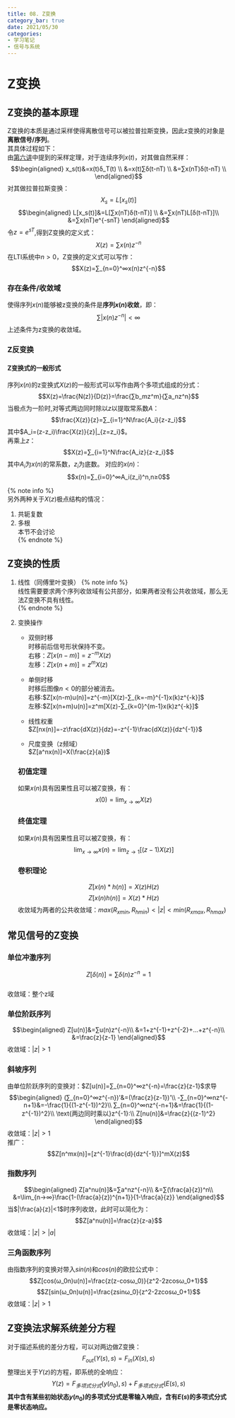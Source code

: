 ```yaml
---
title: 08. Z变换
category_bar: true
date: 2021/05/30
categories: 
- 学习笔记
- 信号与系统
---  
```

# Z变换
## Z变换的基本原理
Z变换的本质是通过采样使得离散信号可以被拉普拉斯变换，因此z变换的对象是**离散信号/序列**。  
其具体过程如下：  
由[第六讲](https://l61012345.top/2021/04/23/%E5%AD%A6%E4%B9%A0%E7%AC%94%E8%AE%B0/%E4%BF%A1%E5%8F%B7%E4%B8%8E%E7%B3%BB%E7%BB%9F/6.%20%E5%91%A8%E6%9C%9F%E4%BF%A1%E5%8F%B7%E7%9A%84%E5%82%85%E9%87%8C%E5%8F%B6%E5%8F%98%E6%8D%A2/)中提到的采样定理，对于连续序列$x(t)$，对其做自然采样：  
$$\begin{aligned}
    x_s(t)&=x(t)δ_T(t) \\
    &=x(t)∑δ(t-nT) \\
    &=∑x(nT)δ(t-nT) \\
\end{aligned}$$
对其做拉普拉斯变换：  
$$X_s=L[x_s(t)]$$
$$\begin{aligned}
    L[x_s(t)]&=L[∑x(nT)δ(t-nT)]  \\
    &=∑x(nT)L[δ(t-nT)]\\
    &=∑x(nT)e^{-snT}
\end{aligned}$$
令$z=e^{sT}$,得到Z变换的定义式： 
$$X(z)=∑x(n)z^{-n}$$
在LTI系统中$n>0$，Z变换的定义式可以写作：
$$X(z)=∑_{n=0}^∞x(n)z^{-n}$$

### 存在条件/收敛域
使得序列$x(n)$能够被z变换的条件是**序列$x(n)$收敛**，即：  
$$∑|x(n)z^{-n}|<∞$$
上述条件为z变换的收敛域。  

### Z反变换
#### Z变换式的一般形式
序列$x(n)$的z变换式$X(z)$的一般形式可以写作由两个多项式组成的分式：  
$$X(z)=\frac{N(z)}{D(z)}=\frac{∑b_mz^m}{∑a_nz^n}$$
当极点为一阶时,对等式两边同时除以$z$以提取常系数$A$：  
$$\frac{X(z)}{z}=∑_{i=1}^N\frac{A_i}{z-z_i}$$
其中$A_i=(z-z_i)\frac{X(z)}{z}|_{z=z_i}$。  
再乘上$z$：  
$$X(z)=∑_{i=1}^N\frac{A_iz}{z-z_i}$$
其中$A_i$为$x(n)$的常系数，$z_i$为底数。
对应的$x(n)$：
$$x(n)=∑_{i=0}^∞A_i(z_i)^n,n≥0$$

{% note info %}  
另外两种关于$X(z)$极点结构的情况：  
1. 共轭复数  
2. 多根  
本节不会讨论  
{% endnote %}  


## Z变换的性质
1. 线性（同傅里叶变换）
{% note info %}  
线性需要要求两个序列收敛域有公共部分，如果两者没有公共收敛域，那么无法Z变换不具有线性。  
{% endnote %}  

2. 变换操作  
   - 双侧时移   
   时移前后信号形状保持不变。  
   右移：$Z[x(n-m)]=z^{-m}X(z)$  
   左移：$Z[x(n+m)]=z^{m}X(z)$  
   - 单侧时移  
   时移后图像$n<0$的部分被消去。  
   右移:$Z[x(n-m)u(n)]=z^{-m}[X(z)-∑_{k=-m}^{-1}x(k)z^{-k}]$  
   左移:$Z[x(n+m)u(n)]=z^m[X(z)-∑_{k=0}^{m-1}x(k)z^{-k}]$  

   - 线性权重  
   $Z[nx(n)]=-z\frac{dX(z)}{dz}=-z^{-1}\frac{dX(z)}{dz^{-1}}$  

   - 尺度变换（z频域）  
   $Z[a^nx(n)]=X(\frac{z}{a})$  

   ### 初值定理
   如果$x(n)$具有因果性且可以被Z变换，有：
   $$x(0)=\lim_{x→∞}X(z)$$

   ### 终值定理
   如果$x(n)$具有因果性且可以被Z变换，有：
   $$\lim_{x→∞}x(n)=\lim_{z→1}[(z-1)X(z)]$$

   ### 卷积理论
   $$Z[x(n)*h(n)]=X(z)H(z)$$
   $$Z[x(n)h(n)]=X(z)*H(z)$$
   收敛域为两者的公共收敛域：$max(R_{xmin},R_{hmin})<|z|<min(R_{xmax},R_{hmax})$  

## 常见信号的Z变换
### 单位冲激序列
$$Z[δ(n)]=∑δ(n)z^{-n}=1$$  
收敛域：整个z域  

### 单位阶跃序列
$$\begin{aligned}
    Z[u(n)]&=∑u(n)z^{-n}\\
    &=1+z^{-1}+z^{-2}+...+z^{-n}\\
    &=\frac{z}{z-1}
\end{aligned}$$
收敛域：$|z|>1$  

### 斜坡序列
由单位阶跃序列的变换对：$Z[u(n)]=∑_{n=0}^∞z^{-n}=\frac{z}{z-1}$求导  
$$\begin{aligned}
    (∑_{n=0}^∞z^{-n})'&=(\frac{z}{z-1})'\\
    -∑_{n=0}^∞nz^{-n+1}&=-\frac{1}{(1-z^{-1})^2}\\
    ∑_{n=0}^∞nz^{-n+1}&=\frac{1}{(1-z^{-1})^2}\\
    \text{两边同时乘以}z^{-1}:\\
    Z[nu(n)]&=\frac{z}{(z-1)^2}
\end{aligned}$$
收敛域：$|z|>1$  
推广：
$$Z[n^mx(n)]=[z^{-1}\frac{d}{dz^{-1}}]^mX(z)$$

### 指数序列
$$\begin{aligned}
    Z[a^nu(n)]&=∑a^nz^{-n}\\
    &=∑(\frac{a}{z})^n\\
    &=\lim_{n→∞}\frac{1-(\frac{a}{z})^{n+1}}{1-\frac{a}{z}}
\end{aligned}$$
当$|\frac{a}{z}|<1$时序列收敛，此时可以简化为：
$$Z[a^nu(n)]=\frac{z}{z-a}$$
收敛域：$|z|>|a|$  

### 三角函数序列
由指数序列的变换对带入$sin(n)$和$cos(n)$的欧拉公式中：  
$$Z[cos(ω_0n)u(n)]=\frac{z(z-cosω_0)}{z^2-2zcosω_0+1}$$
$$Z[sin(ω_0n)u(n)]=\frac{zsinω_0}{z^2-2zcosω_0+1}$$
收敛域：$|z|>1$  

## Z变换法求解系统差分方程
对于描述系统的差分方程，可以对两边做Z变换：
$$F_{out}(Y(s),s)=F_{in}(X(s),s)$$
整理出关于$Y(z)$的方程，即系统的全响应：
$$Y(z)=F_{多项式分式}(y(n_0),s)+F_{多项式分式}(E(s),s)$$
**其中含有某些初始状态$y(n_0)$的多项式分式是零输入响应，含有$E(s)$的多项式分式是零状态响应。**  
